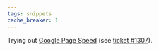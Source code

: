 ```yaml
---
tags: snippets
cache_breaker: 1
---
```


Trying out [Google Page Speed](http://google-code-updates.blogspot.com/2009/06/introducing-page-speed.html) (see [ticket \#1307](/issues/1307)).
